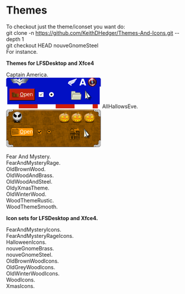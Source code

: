 # Themes

To checkout just the theme/iconset you want do:<br>
git clone -n https://github.com/KeithDHedger/Themes-And-Icons.git  --depth 1<br>
git checkout HEAD nouveGnomeSteel<br>
For instance.

**Themes for LFSDesktop and Xfce4**<br>

Captain America.<br>
![Alt text](pics/CaptainAmerica.png?raw=true "Captain America")
AllHallowsEve.<br>
![Alt text](pics/AllHallowsEve.png?raw=true "All Hallows Eve")

Fear And Mystery.<br>
FearAndMysteryRage.<br>
OldBrownWood.<br>
OldWoodAndBrass.<br>
OldWoodAndSteel.<br>
OldyXmasTheme.<br>
OldWinterWood.<br>
WoodThemeRustic.<br>
WoodThemeSmooth.<br>


**Icon sets for LFSDesktop and Xfce4.**<br>

FearAndMysteryIcons.<br>
FearAndMysteryRageIcons.<br>
HalloweenIcons.<br>
nouveGnomeBrass.<br>
nouveGnomeSteel.<br>
OldBrownWoodIcons.<br>
OldGreyWoodIcons.<br>
OldWinterWoodIcons.<br>
WoodIcons.<br>
XmasIcons.<br>


